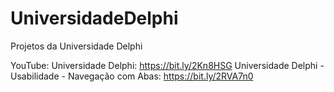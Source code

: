 # UniversidadeDelphi
Projetos da Universidade Delphi

YouTube:
Universidade Delphi: https://bit.ly/2Kn8HSG
Universidade Delphi - Usabilidade - Navegação com Abas: https://bit.ly/2RVA7n0
